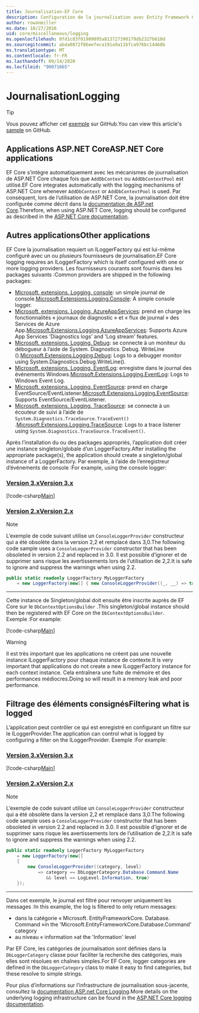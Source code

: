 ```yaml
---
title: Journalisation-EF Core
description: Configuration de la journalisation avec Entity Framework Core
author: rowanmiller
ms.date: 10/27/2016
uid: core/miscellaneous/logging
ms.openlocfilehash: 0fd1c83f01989095a813727390179db2327b610d
ms.sourcegitcommit: abda0872f86eefeca191a9a11bfca976bc14468b
ms.translationtype: MT
ms.contentlocale: fr-FR
ms.lasthandoff: 09/14/2020
ms.locfileid: "90071665"
---
```

# <a name="logging"></a><span data-ttu-id="26297-103">Journalisation</span><span class="sxs-lookup"><span data-stu-id="26297-103">Logging</span></span>

> [!TIP]  
> <span data-ttu-id="26297-104">Vous pouvez afficher cet [exemple](https://github.com/dotnet/EntityFramework.Docs/tree/master/samples/core/Miscellaneous/Logging) sur GitHub.</span><span class="sxs-lookup"><span data-stu-id="26297-104">You can view this article's [sample](https://github.com/dotnet/EntityFramework.Docs/tree/master/samples/core/Miscellaneous/Logging) on GitHub.</span></span>

## <a name="aspnet-core-applications"></a><span data-ttu-id="26297-105">Applications ASP.NET Core</span><span class="sxs-lookup"><span data-stu-id="26297-105">ASP.NET Core applications</span></span>

<span data-ttu-id="26297-106">EF Core s’intègre automatiquement avec les mécanismes de journalisation de ASP.NET Core chaque fois que `AddDbContext` ou `AddDbContextPool` est utilisé.</span><span class="sxs-lookup"><span data-stu-id="26297-106">EF Core integrates automatically with the logging mechanisms of ASP.NET Core whenever `AddDbContext` or `AddDbContextPool` is used.</span></span> <span data-ttu-id="26297-107">Par conséquent, lors de l’utilisation de ASP.NET Core, la journalisation doit être configurée comme décrit dans la [documentation de ASP.net Core](/aspnet/core/fundamentals/logging?tabs=aspnetcore2x).</span><span class="sxs-lookup"><span data-stu-id="26297-107">Therefore, when using ASP.NET Core, logging should be configured as described in the [ASP.NET Core documentation](/aspnet/core/fundamentals/logging?tabs=aspnetcore2x).</span></span>

## <a name="other-applications"></a><span data-ttu-id="26297-108">Autres applications</span><span class="sxs-lookup"><span data-stu-id="26297-108">Other applications</span></span>

<span data-ttu-id="26297-109">EF Core la journalisation requiert un ILoggerFactory qui est lui-même configuré avec un ou plusieurs fournisseurs de journalisation.</span><span class="sxs-lookup"><span data-stu-id="26297-109">EF Core logging requires an ILoggerFactory which is itself configured with one or more logging providers.</span></span> <span data-ttu-id="26297-110">Les fournisseurs courants sont fournis dans les packages suivants :</span><span class="sxs-lookup"><span data-stu-id="26297-110">Common providers are shipped in the following packages:</span></span>

* <span data-ttu-id="26297-111">[Microsoft. extensions. Logging. console](https://www.nuget.org/packages/Microsoft.Extensions.Logging.Console/): un simple journal de console.</span><span class="sxs-lookup"><span data-stu-id="26297-111">[Microsoft.Extensions.Logging.Console](https://www.nuget.org/packages/Microsoft.Extensions.Logging.Console/): A simple console logger.</span></span>
* <span data-ttu-id="26297-112">[Microsoft. extensions. Logging. AzureAppServices](https://www.nuget.org/packages/Microsoft.Extensions.Logging.AzureAppServices/): prend en charge les fonctionnalités « journaux de diagnostic » et « flux de journal » des Services de Azure App.</span><span class="sxs-lookup"><span data-stu-id="26297-112">[Microsoft.Extensions.Logging.AzureAppServices](https://www.nuget.org/packages/Microsoft.Extensions.Logging.AzureAppServices/): Supports Azure App Services 'Diagnostics logs' and 'Log stream' features.</span></span>
* <span data-ttu-id="26297-113">[Microsoft. extensions. Logging. Debug](https://www.nuget.org/packages/Microsoft.Extensions.Logging.Debug/): se connecte à un moniteur du débogueur à l’aide de System. Diagnostics. Debug. WriteLine ().</span><span class="sxs-lookup"><span data-stu-id="26297-113">[Microsoft.Extensions.Logging.Debug](https://www.nuget.org/packages/Microsoft.Extensions.Logging.Debug/): Logs to a debugger monitor using System.Diagnostics.Debug.WriteLine().</span></span>
* <span data-ttu-id="26297-114">[Microsoft. extensions. Logging. EventLog](https://www.nuget.org/packages/Microsoft.Extensions.Logging.EventLog/): enregistre dans le journal des événements Windows.</span><span class="sxs-lookup"><span data-stu-id="26297-114">[Microsoft.Extensions.Logging.EventLog](https://www.nuget.org/packages/Microsoft.Extensions.Logging.EventLog/): Logs to Windows Event Log.</span></span>
* <span data-ttu-id="26297-115">[Microsoft. extensions. Logging. EventSource](https://www.nuget.org/packages/Microsoft.Extensions.Logging.EventSource/): prend en charge EventSource/EventListener.</span><span class="sxs-lookup"><span data-stu-id="26297-115">[Microsoft.Extensions.Logging.EventSource](https://www.nuget.org/packages/Microsoft.Extensions.Logging.EventSource/): Supports EventSource/EventListener.</span></span>
* <span data-ttu-id="26297-116">[Microsoft. extensions. Logging. TraceSource](https://www.nuget.org/packages/Microsoft.Extensions.Logging.TraceSource/): se connecte à un écouteur de suivi à l’aide de `System.Diagnostics.TraceSource.TraceEvent()` .</span><span class="sxs-lookup"><span data-stu-id="26297-116">[Microsoft.Extensions.Logging.TraceSource](https://www.nuget.org/packages/Microsoft.Extensions.Logging.TraceSource/): Logs to a trace listener using `System.Diagnostics.TraceSource.TraceEvent()`.</span></span>

<span data-ttu-id="26297-117">Après l’installation du ou des packages appropriés, l’application doit créer une instance singleton/globale d’un LoggerFactory.</span><span class="sxs-lookup"><span data-stu-id="26297-117">After installing the appropriate package(s), the application should create a singleton/global instance of a LoggerFactory.</span></span> <span data-ttu-id="26297-118">Par exemple, à l’aide de l’enregistreur d’événements de console :</span><span class="sxs-lookup"><span data-stu-id="26297-118">For example, using the console logger:</span></span>

### <a name="version-3x"></a>[<span data-ttu-id="26297-119">Version 3.x</span><span class="sxs-lookup"><span data-stu-id="26297-119">Version 3.x</span></span>](#tab/v3)

[!code-csharp[Main](../../../samples/core/Miscellaneous/Logging/Logging/BloggingContext.cs#DefineLoggerFactory)]

### <a name="version-2x"></a>[<span data-ttu-id="26297-120">Version 2.x</span><span class="sxs-lookup"><span data-stu-id="26297-120">Version 2.x</span></span>](#tab/v2)

> [!NOTE]
> <span data-ttu-id="26297-121">L’exemple de code suivant utilise un `ConsoleLoggerProvider` constructeur qui a été obsolète dans la version 2,2 et remplacé dans 3,0.</span><span class="sxs-lookup"><span data-stu-id="26297-121">The following code sample uses a `ConsoleLoggerProvider` constructor that has been obsoleted in version 2.2 and replaced in 3.0.</span></span> <span data-ttu-id="26297-122">Il est possible d’ignorer et de supprimer sans risque les avertissements lors de l’utilisation de 2,2.</span><span class="sxs-lookup"><span data-stu-id="26297-122">It is safe to ignore and suppress the warnings when using 2.2.</span></span>

``` csharp
public static readonly LoggerFactory MyLoggerFactory
    = new LoggerFactory(new[] { new ConsoleLoggerProvider((_, __) => true, true) });
```

***

<span data-ttu-id="26297-123">Cette instance de Singleton/global doit ensuite être inscrite auprès de EF Core sur le `DbContextOptionsBuilder` .</span><span class="sxs-lookup"><span data-stu-id="26297-123">This singleton/global instance should then be registered with EF Core on the `DbContextOptionsBuilder`.</span></span> <span data-ttu-id="26297-124">Exemple :</span><span class="sxs-lookup"><span data-stu-id="26297-124">For example:</span></span>

[!code-csharp[Main](../../../samples/core/Miscellaneous/Logging/Logging/BloggingContext.cs#RegisterLoggerFactory)]

> [!WARNING]
> <span data-ttu-id="26297-125">Il est très important que les applications ne créent pas une nouvelle instance ILoggerFactory pour chaque instance de contexte.</span><span class="sxs-lookup"><span data-stu-id="26297-125">It is very important that applications do not create a new ILoggerFactory instance for each context instance.</span></span> <span data-ttu-id="26297-126">Cela entraînera une fuite de mémoire et des performances médiocres.</span><span class="sxs-lookup"><span data-stu-id="26297-126">Doing so will result in a memory leak and poor performance.</span></span>

## <a name="filtering-what-is-logged"></a><span data-ttu-id="26297-127">Filtrage des éléments consignés</span><span class="sxs-lookup"><span data-stu-id="26297-127">Filtering what is logged</span></span>

<span data-ttu-id="26297-128">L’application peut contrôler ce qui est enregistré en configurant un filtre sur le ILoggerProvider.</span><span class="sxs-lookup"><span data-stu-id="26297-128">The application can control what is logged by configuring a filter on the ILoggerProvider.</span></span> <span data-ttu-id="26297-129">Exemple :</span><span class="sxs-lookup"><span data-stu-id="26297-129">For example:</span></span>

### <a name="version-3x"></a>[<span data-ttu-id="26297-130">Version 3.x</span><span class="sxs-lookup"><span data-stu-id="26297-130">Version 3.x</span></span>](#tab/v3)

[!code-csharp[Main](../../../samples/core/Miscellaneous/Logging/Logging/BloggingContextWithFiltering.cs#DefineLoggerFactory)]

### <a name="version-2x"></a>[<span data-ttu-id="26297-131">Version 2.x</span><span class="sxs-lookup"><span data-stu-id="26297-131">Version 2.x</span></span>](#tab/v2)

> [!NOTE]
> <span data-ttu-id="26297-132">L’exemple de code suivant utilise un `ConsoleLoggerProvider` constructeur qui a été obsolète dans la version 2,2 et remplacé dans 3,0.</span><span class="sxs-lookup"><span data-stu-id="26297-132">The following code sample uses a `ConsoleLoggerProvider` constructor that has been obsoleted in version 2.2 and replaced in 3.0.</span></span> <span data-ttu-id="26297-133">Il est possible d’ignorer et de supprimer sans risque les avertissements lors de l’utilisation de 2,2.</span><span class="sxs-lookup"><span data-stu-id="26297-133">It is safe to ignore and suppress the warnings when using 2.2.</span></span>

``` csharp
public static readonly LoggerFactory MyLoggerFactory
    = new LoggerFactory(new[]
    {
        new ConsoleLoggerProvider((category, level)
            => category == DbLoggerCategory.Database.Command.Name
               && level == LogLevel.Information, true)
    });
```

***

<span data-ttu-id="26297-134">Dans cet exemple, le journal est filtré pour renvoyer uniquement les messages :</span><span class="sxs-lookup"><span data-stu-id="26297-134">In this example, the log is filtered to only return messages:</span></span>

* <span data-ttu-id="26297-135">dans la catégorie « Microsoft. EntityFrameworkCore. Database. Command »</span><span class="sxs-lookup"><span data-stu-id="26297-135">in the 'Microsoft.EntityFrameworkCore.Database.Command' category</span></span>
* <span data-ttu-id="26297-136">au niveau « information »</span><span class="sxs-lookup"><span data-stu-id="26297-136">at the 'Information' level</span></span>

<span data-ttu-id="26297-137">Par EF Core, les catégories de journalisation sont définies dans la `DbLoggerCategory` classe pour faciliter la recherche des catégories, mais elles sont résolues en chaînes simples.</span><span class="sxs-lookup"><span data-stu-id="26297-137">For EF Core, logger categories are defined in the `DbLoggerCategory` class to make it easy to find categories, but these resolve to simple strings.</span></span>

<span data-ttu-id="26297-138">Pour plus d’informations sur l’infrastructure de journalisation sous-jacente, consultez la [documentation ASP.net Core Logging](/aspnet/core/fundamentals/logging?tabs=aspnetcore2x).</span><span class="sxs-lookup"><span data-stu-id="26297-138">More details on the underlying logging infrastructure can be found in the [ASP.NET Core logging documentation](/aspnet/core/fundamentals/logging?tabs=aspnetcore2x).</span></span>
